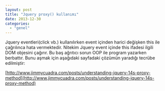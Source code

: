 ```yaml
---
layout: post
title: "Jquery proxy() kullanımı"
date: 2013-12-30
categories: 
  - "genel"
---
```


Jquery eventleri(click vb.) kullanılırken event içinden harici değişken this ile çağrılınca hata vermektedir. Nitekim Jquery event içinde this ifadesi ilgili DOM objesini çağırır. Bu baş ağrıtıcı sorun OOP ile program yazarken berbattır. Bunu aşmak için aşağıdaki sayfadaki çözümün yaradığı tecrübe edilmiştir:  
  
[http://www.jimmycuadra.com/posts/understanding-jquery-14s-proxy-method](http://www.jimmycuadra.com/posts/understanding-jquery-14s-proxy-method)
